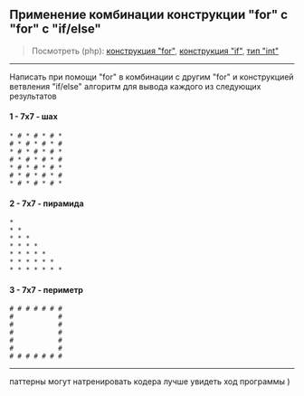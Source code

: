 ## Применение комбинации конструкции "for" с "for" с "if/else"
> Посмотреть (php):
[конструкция "for"](http://php.net/manual/ro/control-structures.for.php),
[конструкция "if"](http://php.net/manual/ro/control-structures.if.php),
[тип "int"](http://php.net/manual/ro/language.types.integer.php)

---
Написать при помощи "for" в комбинации с другим "for" и конструкцией ветвления "if/else" алгоритм
для вывода каждого из следующих результатов
#### 1 - 7x7 - шах
```
* # * # * # *
# * # * # * #
* # * # * # *
# * # * # * #
* # * # * # *
# * # * # * #
* # * # * # *
```
#### 2 - 7x7 - пирамида
```
*
* *
* * *
* * * *
* * * * *
* * * * * *
* * * * * * *
```
#### 3 - 7x7 - периметр
```
# # # # # # #
#           #
#           #
#           #
#           #
#           #
# # # # # # #
```
---
паттерны могут натренировать кодера лучше увидеть ход программы )
